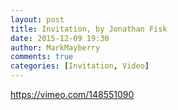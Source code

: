 ```yaml
---
layout: post
title: Invitation, by Jonathan Fisk
date: 2015-12-09 19:30
author: MarkMayberry
comments: true
categories: [Invitation, Video]
---
```

https://vimeo.com/148551090
